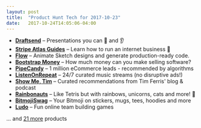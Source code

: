 ```yaml
---
layout: post
title:  "Product Hunt Tech for 2017-10-23"
date:   2017-10-24T14:05:06-04:00
---
```


* **[Draftsend](https://www.producthunt.com/posts/draftsend?utm_campaign=producthunt-api&utm_medium=api&utm_source=Application%3A+Daily+Digest+RSS+%28ID%3A+3202%29)** – Presentations you can 👀 and 👂
* **[Stripe Atlas Guides](https://www.producthunt.com/posts/stripe-atlas-guides?utm_campaign=producthunt-api&utm_medium=api&utm_source=Application%3A+Daily+Digest+RSS+%28ID%3A+3202%29)** – Learn how to run an internet business 🚀
* **[Flow](https://www.producthunt.com/posts/flow-7e8f1bce-d90a-4cd7-a900-867c66d33025?utm_campaign=producthunt-api&utm_medium=api&utm_source=Application%3A+Daily+Digest+RSS+%28ID%3A+3202%29)** – Animate Sketch designs and generate production-ready code.
* **[Bootstrap Money](https://www.producthunt.com/posts/bootstrap-money?utm_campaign=producthunt-api&utm_medium=api&utm_source=Application%3A+Daily+Digest+RSS+%28ID%3A+3202%29)** – How much money can you make selling software?
* **[PipeCandy](https://www.producthunt.com/posts/pipecandy?utm_campaign=producthunt-api&utm_medium=api&utm_source=Application%3A+Daily+Digest+RSS+%28ID%3A+3202%29)** – 1 million eCommerce leads - recommended by algorithms
* **[ListenOnRepeat](https://www.producthunt.com/posts/listenonrepeat?utm_campaign=producthunt-api&utm_medium=api&utm_source=Application%3A+Daily+Digest+RSS+%28ID%3A+3202%29)** – 24/7 curated music streams (no disruptive ads!)
* **[Show Me, Tim](https://www.producthunt.com/posts/show-me-tim?utm_campaign=producthunt-api&utm_medium=api&utm_source=Application%3A+Daily+Digest+RSS+%28ID%3A+3202%29)** – Curated recommendations from Tim Ferris' blog & podcast
* **[Rainbonauts](https://www.producthunt.com/posts/rainbonauts?utm_campaign=producthunt-api&utm_medium=api&utm_source=Application%3A+Daily+Digest+RSS+%28ID%3A+3202%29)** – Like Tetris but with rainbows, unicorns, cats and more! 🦄
* **[BitmojiSwag](https://www.producthunt.com/posts/bitmojiswag?utm_campaign=producthunt-api&utm_medium=api&utm_source=Application%3A+Daily+Digest+RSS+%28ID%3A+3202%29)** – Your Bitmoji on stickers, mugs, tees, hoodies and more
* **[Ludo](https://www.producthunt.com/posts/ludo-2?utm_campaign=producthunt-api&utm_medium=api&utm_source=Application%3A+Daily+Digest+RSS+%28ID%3A+3202%29)** – Fun online team building games

… and [21 more](https://www.producthunt.com/tech) products